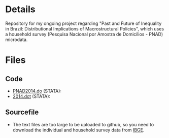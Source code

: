 # Details

Repository for my ongoing project regarding "Past and Future of Inequality in Brazil: Distributional Implications of Macrostructural Policies", which uses a household survey (Pesquisa Nacional por Amostra de Domicílios - PNAD) microdata. 

# Files

## Code

- [PNAD2014.do](https://github.com/omercadopopular/cgoes/edit/master/inequalitybrazil/pnad2014.do) (STATA): 
- [2014.dct](https://github.com/omercadopopular/cgoes/edit/master/inequalitybrazil/pnad2014.dct) (STATA): 

## Sourcefile

- The text files are too large to be uploaded to github, so you need to download the individual and household survey data from [IBGE](http://www.ibge.gov.br/home/estatistica/populacao/trabalhoerendimento/pnad2014/microdados.shtm).
